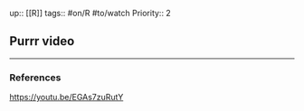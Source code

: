up:: [[R]]
tags:: #on/R  #to/watch 
Priority:: 2

## Purrr video



---

### References

https://youtu.be/EGAs7zuRutY